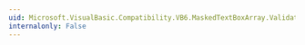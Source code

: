 ```yaml
---
uid: Microsoft.VisualBasic.Compatibility.VB6.MaskedTextBoxArray.Validated
internalonly: False
---
```

